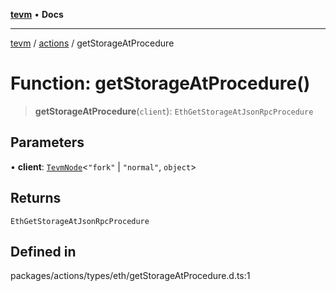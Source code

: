 [**tevm**](../../README.md) • **Docs**

***

[tevm](../../modules.md) / [actions](../README.md) / getStorageAtProcedure

# Function: getStorageAtProcedure()

> **getStorageAtProcedure**(`client`): `EthGetStorageAtJsonRpcProcedure`

## Parameters

• **client**: [`TevmNode`](../../index/type-aliases/TevmNode.md)\<`"fork"` \| `"normal"`, `object`\>

## Returns

`EthGetStorageAtJsonRpcProcedure`

## Defined in

packages/actions/types/eth/getStorageAtProcedure.d.ts:1
